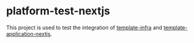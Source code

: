 # platform-test-nextjs

This project is used to test the integration of [template-infra](https://github.com/navapbc/template-infra) and [template-application-nextjs](https://github.com/navapbc/template-application-nextjs).

